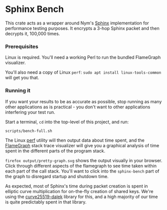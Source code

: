 Sphinx Bench
============

This crate acts as a wrapper around Nym's [Sphinx](https://github.com/nymtech/sphinx) implementation for performance testing purposes. It encrypts a 3-hop Sphinx packet and then decrypts it, 100,000 times.

### Prerequisites

Linux is required. You'll need a working Perl to run the bundled FlameGraph visualizer. 

You'll also need a copy of Linux `perf`: `sudo apt install linux-tools-common` will get you that. 

### Running it

If you want your results to be as accurate as possible, stop running as many other applications as is practical - you don't want to other applications interfering your test run. 

Start a terminal, `cd` into the top-level of this project, and run:

```
scripts/bench-full.sh
```

The Linux [perf](https://perf.wiki.kernel.org/index.php/Main_Page) utility will then output data about time spent, and the [FlameGraph](https://github.com/brendangregg/FlameGraph) stack trace visualizer will give you a graphical analysis of time spent in the different parts of the program stack. 

`firefox output/pretty-graph.svg` shows the output visually in your browser. Click through different aspects of the flamegraph to see time taken within each part of the call stack. You'll want to click into the `sphinx-bench` part of the graph to disregard startup and shutdown time.

As expected, most of Sphinx's time during packet creation is spent in elliptic curve multiplication for on-the-fly creation of shared keys. We're using the [curve25519-dalek](https://github.com/dalek-cryptography/curve25519-dalek) library for this, and a high majority of our time is quite predictably spent in that library. 


